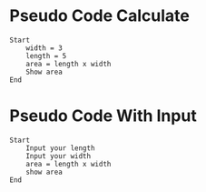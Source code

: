 # Pseudo Code Calculate

```
Start
    width = 3
    length = 5
    area = length x width
    Show area
End
```

# Pseudo Code With Input

```
Start
    Input your length
    Input your width
    area = length x width
    show area
End

